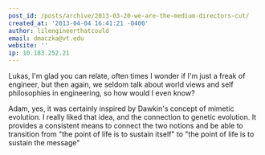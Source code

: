 ```yaml
---
post_id: /posts/archive/2013-03-20-we-are-the-medium-directors-cut/
created_at: '2013-04-04 16:41:21 -0400'
author: lilengineerthatcould
email: dmaczka@vt.edu
website: ''
ip: 10.183.252.21
---
```


Lukas, I'm glad you can relate, often times I wonder if I'm just a freak of engineer, but then again, we seldom talk about world views and self philosophies in engineering, so how would I even know?

Adam, yes, it was certainly inspired by Dawkin's concept of mimetic evolution.  I really liked that idea, and the connection to genetic evolution.  It provides a consistent means to connect the two notions and be able to transition from "the point of life is to sustain itself" to "the point of life is to sustain the message"